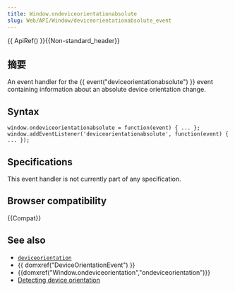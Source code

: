 ```yaml
---
title: Window.ondeviceorientationabsolute
slug: Web/API/Window/deviceorientationabsolute_event
---
```


{{ ApiRef() }}{{Non-standard_header}}

## 摘要

An event handler for the {{ event("deviceorientationabsolute") }} event containing information about an absolute device orientation change.

## Syntax

```plain
window.ondeviceorientationabsolute = function(event) { ... };
window.addEventListener('deviceorientationabsolute', function(event) { ... });
```

## Specifications

This event handler is not currently part of any specification.

## Browser compatibility

{{Compat}}

## See also

- [`deviceorientation`](/zh-CN/docs/Web/API/Window/deviceorientation_event)
- {{ domxref("DeviceOrientationEvent") }}
- {{domxref("Window.ondeviceorientation","ondeviceorientation")}}
- [Detecting device orientation](/zh-CN/Detecting_device_orientation)
